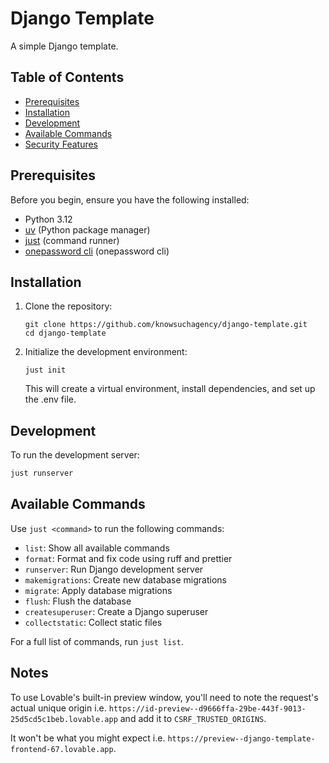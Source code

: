 # Django Template

A simple Django template.

## Table of Contents

- [Prerequisites](#prerequisites)
- [Installation](#installation)
- [Development](#development)
- [Available Commands](#available-commands)
- [Security Features](#security-features)

## Prerequisites

Before you begin, ensure you have the following installed:

- Python 3.12
- [uv](https://github.com/astral-sh/uv) (Python package manager)
- [just](https://github.com/casey/just) (command runner)
- [onepassword cli](https://developer.1password.com/docs/cli/get-started/) (onepassword cli)

## Installation

1. Clone the repository:

   ```
   git clone https://github.com/knowsuchagency/django-template.git
   cd django-template
   ```

2. Initialize the development environment:
   ```
   just init
   ```
   This will create a virtual environment, install dependencies, and set up the .env file.

## Development

To run the development server:

```bash
just runserver
```

## Available Commands

Use `just <command>` to run the following commands:

- `list`: Show all available commands
- `format`: Format and fix code using ruff and prettier
- `runserver`: Run Django development server
- `makemigrations`: Create new database migrations
- `migrate`: Apply database migrations
- `flush`: Flush the database
- `createsuperuser`: Create a Django superuser
- `collectstatic`: Collect static files

For a full list of commands, run `just list`.

## Notes

To use Lovable's built-in preview window, you'll need to note the request's actual unique origin i.e. `https://id-preview--d9666ffa-29be-443f-9013-25d5cd5c1beb.lovable.app` and add it to `CSRF_TRUSTED_ORIGINS`. 

It won't be what you might expect i.e. `https://preview--django-template-frontend-67.lovable.app`.
